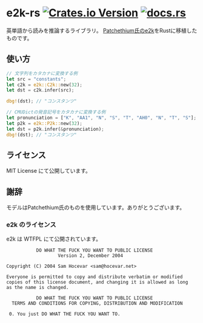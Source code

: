 # e2k-rs [![Crates.io Version](https://img.shields.io/crates/v/e2k)](https://crates.io/crates/e2k) [![docs.rs](https://img.shields.io/docsrs/e2k)](https://docs.rs/e2k)

英単語から読みを推論するライブラリ。
[Patchethium氏のe2k](https://github.com/Patchethium/e2k)をRustに移植したものです。

## 使い方

```rust
// 文字列をカタカナに変換する例
let src = "constants";
let c2k = e2k::C2k::new(32);
let dst = c2k.infer(src);

dbg!(dst); // "コンスタンツ"
```

```rust
// CMUDictの発音記号をカタカナに変換する例
let pronunciation = ["K", "AA1", "N", "S", "T", "AH0", "N", "T", "S"];
let p2k = e2k::P2k::new(32);
let dst = p2k.infer(&pronunciation);
dbg!(dst); // "コンスタンツ"
```

## ライセンス

MIT License にて公開しています。

## 謝辞

モデルはPatchethium氏のものを使用しています。ありがとうございます。

### e2k のライセンス

e2k は WTFPL にて公開されています。

```
           DO WHAT THE FUCK YOU WANT TO PUBLIC LICENSE
                   Version 2, December 2004

Copyright (C) 2004 Sam Hocevar <sam@hocevar.net>

Everyone is permitted to copy and distribute verbatim or modified
copies of this license document, and changing it is allowed as long
as the name is changed.

           DO WHAT THE FUCK YOU WANT TO PUBLIC LICENSE
  TERMS AND CONDITIONS FOR COPYING, DISTRIBUTION AND MODIFICATION

 0. You just DO WHAT THE FUCK YOU WANT TO.
```
